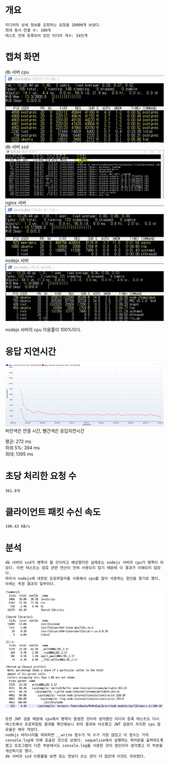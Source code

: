 # 개요
    미디어의 상세 정보를 조회하는 요청을 10000개 보냈다.
    최대 동시 연결 수: 100개
    테스트 전에 등록되어 있던 미디어 개수: 54만개

# 캡쳐 화면  
db 서버 cpu   
![](./image/001/db_cpu.png)   
db 서버 ssd   
![](./image/001/db_storage.png)   
nginx 서버   
![](./image/001/nginx.png)   
nodejs 서버   
![](./image/001/nodejs.png)

nodejs 서버의 cpu 이용률이 100%이다.

# 응답 지연시간   
![](./image/001/connect_response.png)   
파란색은 연결 시간, 빨간색은 응답지연시간

평균: 272 ms   
하위 5%: 394 ms   
최대: 1395 ms   

# 초당 처리한 요청 수
    361.8개

# 클라이언트 패킷 수신 속도
    190.43 KB/s

# 분석
    db 서버의 ssd가 병목이 될 것이라고 예상했지만 실제로는 nodejs 서버의 cpu가 병목이 되었다. 이번 테스트는 암호 관련 연산이 전혀 사용되지 않기 때문에 이 결과가 이해되지 않았다.
    따라서 nodejs에 내장된 프로파일러를 사용해서 cpu를 많이 사용하는 원인을 찾기로 했다.
    아래는 측정 결과의 일부이다.    
![](./image/001/profile.png)   

    또한 JWT 검증 때문에 cpu에서 병목이 발생한 것이라 생각했던 미디어 등록 테스트도 다시 테스트해서 프로파일링 결과를 확인해보니 위의 결과와 비슷했고 JWT 검증이 차지한 cpu 점유율은 매우 작았다.
    nodejs 바이너리를 제외하면 __write 함수가 틱 수가 가장 많았고 이 함수는 거의 console.log에 의해 호출된 것으로 보였다. sequelize에서 실행하는 쿼리문을 출력하도록 했고 프로그램의 다른 부분에서도 console.log를 사용한 것이 원인이라 생각했고 이 부분을 개선하기로 했다.
    db 서버의 ssd 이용률을 보면 읽는 양보다 쓰는 양이 더 많은데 이것도 의외였다.
    